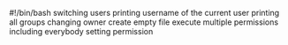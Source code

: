 #!/bin/bash
switching users
printing username of the current user
printing all groups
changing owner
create empty file
execute
multiple permissions
including everybody
setting permission
